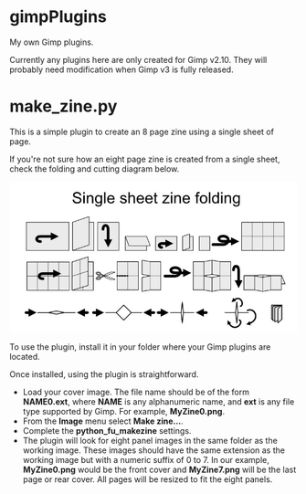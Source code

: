 # gimpPlugins

My own Gimp plugins.

Currently any plugins here are only created for Gimp v2.10. They will probably
need modification when Gimp v3 is fully released.

# make_zine.py

This is a simple plugin to create an 8 page zine using a single sheet of page.

If you're not sure how an eight page zine is created from a single sheet, check
the folding and cutting diagram below.

![Diagram showing how to create an 8 page zine from a single sheet of paper](images/single_sheet_zine_folding.jpg)

To use the plugin, install it in your folder where your Gimp plugins are located.

Once installed, using the plugin is straightforward.

- Load your cover image. The file name should be of the form **NAME0.ext**, where **NAME**
  is any alphanumeric name, and **ext** is any file type supported by Gimp. For example,
  **MyZine0.png**.
- From the **Image** menu select **Make zine...**.
- Complete the **python_fu_makezine** settings.
- The plugin will look for eight panel images in the same folder as the working
  image. These images should have the same extension as the working image but with
  a numeric suffix of 0 to 7. In our example, **MyZine0.png** would be the front cover and
  **MyZine7.png** will be the last page or rear cover. All pages will be resized to
  fit the eight panels.
